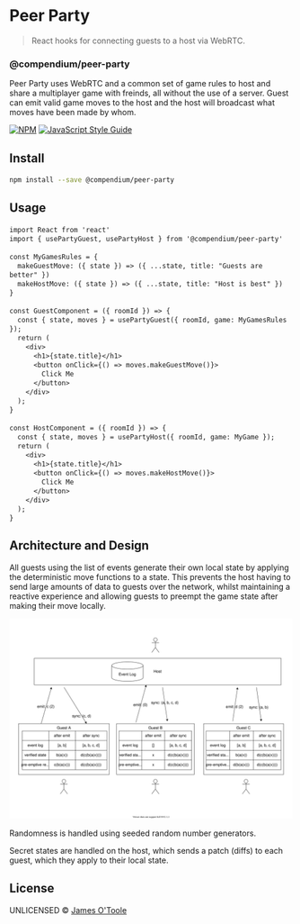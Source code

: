 # Peer Party

> React hooks for connecting guests to a host via WebRTC.

### @compendium/peer-party

Peer Party uses WebRTC and a common set of game rules to host and share a multiplayer game with freinds, all without the use of a server. Guest can emit valid game moves to the host and the host will broadcast what moves have been made by whom.

[![NPM](https://img.shields.io/npm/v/@compendium/peer-party.svg)](https://www.npmjs.com/package/@compendium/peer-party) [![JavaScript Style Guide](https://img.shields.io/badge/code_style-standard-brightgreen.svg)](https://standardjs.com)

## Install

```bash
npm install --save @compendium/peer-party
```

## Usage

```tsx
import React from 'react'
import { usePartyGuest, usePartyHost } from '@compendium/peer-party'

const MyGamesRules = {
  makeGuestMove: ({ state }) => ({ ...state, title: "Guests are better" })
  makeHostMove: ({ state }) => ({ ...state, title: "Host is best" })
}

const GuestComponent = ({ roomId }) => {
  const { state, moves } = usePartyGuest({ roomId, game: MyGamesRules });
  return (
    <div>
      <h1>{state.title}</h1>
      <button onClick={() => moves.makeGuestMove()}>
        Click Me
      </button>
    </div>
  );
}

const HostComponent = ({ roomId }) => {
  const { state, moves } = usePartyHost({ roomId, game: MyGame });
  return (
    <div>
      <h1>{state.title}</h1>
      <button onClick={() => moves.makeHostMove()}>
        Click Me
      </button>
    </div>
  );
}
```

## Architecture and Design

 All guests using the list of events generate their own local state by applying the deterministic move functions to a state. This prevents the host having to send large amounts of data to guests over the network, whilst maintaining a reactive experience and allowing guests to preempt the game state after making their move locally.

![Peer party networking diagram](./Peer_Party_diagram.svg)

Randomness is handled using seeded random number generators.

Secret states are handled on the host, which sends a patch (diffs) to each guest, which they apply to their local state.

## License

UNLICENSED © [James O'Toole](https://github.com/SmileyJames)
